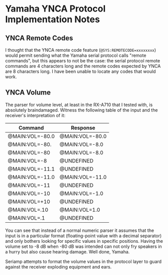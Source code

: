 # Yamaha YNCA Protocol Implementation Notes

## YNCA Remote Codes

I thought that the YNCA remote code feature (`@SYS:REMOTECODE=xxxxxxxx`)
would permit sending what the Yamaha serial protocol calls "remote commands",
but this appears to not be the case: the serial protocol remote commands are
4 characters long and the remote codes expected by YNCA are 8 characters long.
I have been unable to locate any codes that would work.

## YNCA Volume

The parser for volume level, at least in the RX-A710 that I tested with,
is absolutely braindamaged. Witness the following table of the input and
the receiver's interpretation of it:

| Command         | Response        |
| --------------- | --------------- |
| @MAIN:VOL=-80.0 | @MAIN:VOL=-80.0 |
| @MAIN:VOL=-80.  | @MAIN:VOL=-8.0  |
| @MAIN:VOL=-80   | @MAIN:VOL=-8.0  |
| @MAIN:VOL=-8    | @UNDEFINED      |
| @MAIN:VOL=-11.1 | @UNDEFINED      |
| @MAIN:VOL=-11.0 | @MAIN:VOL=-11.0 |
| @MAIN:VOL=-11   | @UNDEFINED      |
| @MAIN:VOL=-10   | @MAIN:VOL=-1.0  |
| @MAIN:VOL=+10   | @UNDEFINED      |
| @MAIN:VOL=.10   | @MAIN:VOL=1.0   |
| @MAIN:VOL=.1    | @UNDEFINED      |

You can see that instead of a normal numeric parser it assumes that the
input is in a particular format (floating-point value with a decimal separator)
and only bothers looking for specific values in specific positions.
Having the volume set to -8 dB when -80 dB was intended can not only fry
speakers in a hurry but also cause hearing damage. Well done, Yamaha.

Seriamp attempts to format the volume values in the protocol layer to guard
against the receiver exploding equipment and ears.
